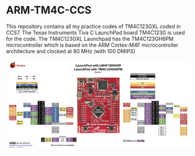 # ARM-TM4C-CCS
This repository contains all my practice codes of TM4C123GXL coded in CCS7. 
The Texas Instruments Tiva C LaunchPad board TM4C123G is used for the code. 
The TM4C123GXL Launchpad has the TM4C123GH6PM microcontroller which is based on the ARM Cortex-M4F 
microcontroller architecture and clocked at 80 MHz (with 100 DMIPS)

![Tiva-C Launchpad](./images/EK-TM4C123GXL.jpg)  


